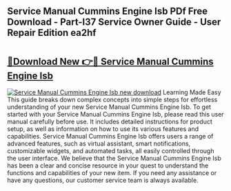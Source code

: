 ## Service Manual Cummins Engine Isb PDf Free Download - Part-I37 Service Owner Guide - User Repair Edition ea2hf

# <h2><a href="http://bc77648.oget.top/?id=Service+Manual+Cummins+Engine+Isb">🔗Download New 👉🔴 Service Manual Cummins Engine Isb</a></h2>

[![Service Manual Cummins Engine Isb new download](https://i.imgur.com/5g1atiW.png)](http://bc77648.oget.top/?id=Service+Manual+Cummins+Engine+Isb)
Learning Made Easy This guide breaks down complex concepts into simple steps for effortless understanding of your new Service Manual Cummins Engine Isb. To get started with your Service Manual Cummins Engine Isb, please read this user manual carefully before use. It includes detailed instructions for product setup, as well as information on how to use its various features and capabilities. Service Manual Cummins Engine Isb offers users a range of advanced features, such as virtual assistant, smart notifications, customizable widgets, and automated tasks, all easily controlled through the user interface. We believe that the Service Manual Cummins Engine Isb has been a clear and concise resource in your quest to understand the functions and capabilities of your new item. If you need any assistance or have any questions, our customer service team is always available.
